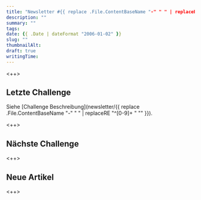 ```yaml
---
title: "Newsletter #{{ replace .File.ContentBaseName "-" " " | replaceRE "^[0-9]+ " "" | title }}: <++>"
description: ""
summary: ""
tags:
date: {{ .Date | dateFormat "2006-01-02" }}
slug: ""
thumbnailAlt:
draft: true
writingTime:
---
```


<++>

## Letzte Challenge

Siehe [Challenge Beschreibung](newsletter/{{ replace .File.ContentBaseName "-" " " | replaceRE "^[0-9]+ " "" }}).

<++>

## Nächste Challenge

<++>

## Neue Artikel

<++>
